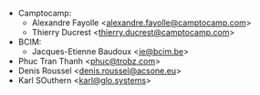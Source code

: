 - Camptocamp:
  - Alexandre Fayolle \<alexandre.fayolle@camptocamp.com\>
  - Thierry Ducrest \<thierry.ducrest@camptocamp.com\>
- BCIM:
  - Jacques-Etienne Baudoux \<je@bcim.be\>
- Phuc Tran Thanh \<phuc@trobz.com\>
- Denis Roussel \<denis.roussel@acsone.eu\>
- Karl SOuthern \<karl@glo.systems\>
